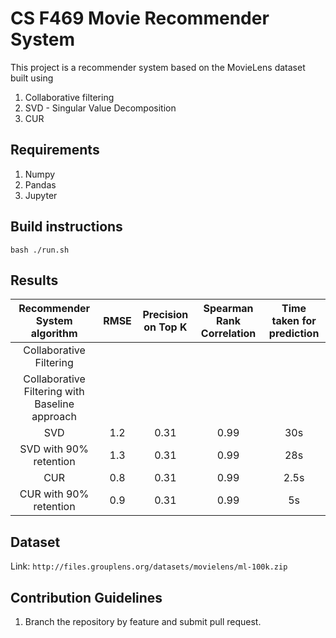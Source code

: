 # CS F469 Movie Recommender System

This project is a recommender system based on the MovieLens dataset built using

1. Collaborative filtering
2. SVD - Singular Value Decomposition
3. CUR

## Requirements

1. Numpy
2. Pandas
3. Jupyter

## Build instructions

`bash ./run.sh`

## Results

| Recommender System algorithm | RMSE | Precision on Top K  | Spearman Rank Correlation | Time taken for prediction |
|:-------------:|:-------------:|:-----:|:-----:| :-----:|
| Collaborative Filtering |||| |
| Collaborative Filtering with Baseline approach |||| |
| SVD | 1.2 | 0.31 | 0.99 | 30s |
| SVD with 90% retention | 1.3 | 0.31 | 0.99 | 28s |
| CUR | 0.8 | 0.31 | 0.99 | 2.5s |
| CUR with 90% retention | 0.9 | 0.31 | 0.99 | 5s |
## Dataset

Link: `http://files.grouplens.org/datasets/movielens/ml-100k.zip`

## Contribution Guidelines

1. Branch the repository by feature and submit pull request.
